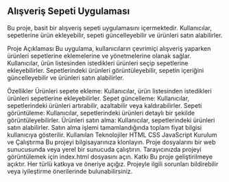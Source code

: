 <h2>Alışveriş Sepeti Uygulaması</h2>
Bu proje, basit bir alışveriş sepeti uygulamasını içermektedir. Kullanıcılar, sepetlerine ürün ekleyebilir, sepeti güncelleyebilir ve ürünleri satın alabilirler.

Proje Açıklaması
Bu uygulama, kullanıcıların çevrimiçi alışveriş yaparken ürünleri sepetlerine eklemelerine ve yönetmelerine olanak sağlar. Kullanıcılar, ürün listesinden istedikleri ürünleri seçip sepetlerine ekleyebilirler. Sepetlerindeki ürünleri görüntüleyebilir, sepetin içeriğini güncelleyebilir ve ürünleri satın alabilirler.

Özellikler
Ürünleri sepete ekleme: Kullanıcılar, ürün listesinden istedikleri ürünleri sepetlerine ekleyebilirler.
Sepet güncelleme: Kullanıcılar, sepetlerindeki ürünleri artırabilir, azaltabilir veya kaldırabilirler.
Sepeti görüntüleme: Kullanıcılar, sepetlerindeki ürünleri detaylı bir şekilde görüntüleyebilirler.
Ürünleri satın alma: Kullanıcılar, sepetlerindeki ürünleri satın alabilirler. Satın alma işlemi tamamlandığında toplam fiyat bilgisi kullanıcıya gösterilir.
Kullanılan Teknolojiler
HTML
CSS
JavaScript
Kurulum ve Çalıştırma
Bu projeyi bilgisayarınıza klonlayın.
Proje dosyalarını bir web sunucusunda veya yerel bir sunucuda çalıştırın.
Tarayıcınızda projeyi görüntülemek için index.html dosyasını açın.
Katkı
Bu proje geliştirilmeye açıktır. Her türlü katkıya ve öneriye açığız. Projeyle ilgili sorunları bildirebilir veya iyileştirme önerilerinde bulunabilirsiniz.
